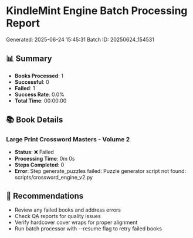 # KindleMint Engine Batch Processing Report
Generated: 2025-06-24 15:45:31
Batch ID: 20250624_154531

## 📊 Summary
- **Books Processed**: 1
- **Successful**: 0
- **Failed**: 1
- **Success Rate**: 0.0%
- **Total Time**: 00:00:00

## 📚 Book Details

### Large Print Crossword Masters - Volume 2
- **Status**: ❌ Failed
- **Processing Time**: 0m 0s
- **Steps Completed**: 0
- **Error**: Step generate_puzzles failed: Puzzle generator script not found: scripts/crossword_engine_v2.py

## 🚀 Recommendations
- Review any failed books and address errors
- Check QA reports for quality issues
- Verify hardcover cover wraps for proper alignment
- Run batch processor with --resume flag to retry failed books
